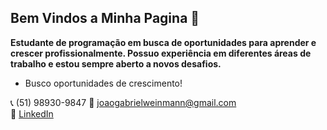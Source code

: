 ## Bem Vindos a Minha Pagina 👋

**Estudante de programação em busca de oportunidades para aprender e crescer profissionalmente. Possuo experiência em diferentes áreas de trabalho e estou sempre aberto a novos desafios.**

- Busco oportunidades de crescimento! 


📞 (51) 98930-9847
📧 joaogabrielweinmann@gmail.com  
🔗 [LinkedIn](https://www.linkedin.com/in/jo%C3%A3o-gabriel-weinmann-70824126b/)  

<!--
**joaogw21/joaogw21** is a ✨ _special_ ✨ repository because its `README.md` (this file) appears on your GitHub profile.

Here are some ideas to get you started:

- 🔭 I’m currently working on ...
- 🌱 I’m currently learning ...
- 👯 I’m looking to collaborate on ...
- 🤔 I’m looking for help with ...
- 💬 Ask me about ...
- 📫 How to reach me: ...
- 😄 Pronouns: ...
- ⚡ Fun fact: ...
-->
